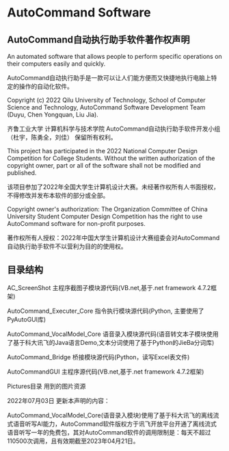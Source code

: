 # AutoCommand Software 
## AutoCommand自动执行助手软件著作权声明

An automated software that allows people to perform specific operations on their computers easily and quickly.

AutoCommand自动执行助手是一款可以让人们能方便而又快捷地执行电脑上特定的操作的自动化软件。

Copyright (c) 2022 Qilu University of Technology, School of Computer Science and Technology, AutoCommand Software Development Team (Duyu, Chen Yongquan, Liu Jia).

齐鲁工业大学 计算机科学与技术学院 AutoCommand自动执行助手软件开发小组（杜宇，陈勇全，刘佳） 保留所有权利。

This project has participated in the 2022 National Computer Design Competition for College Students. Without the written authorization of the copyright owner, part or all of the software shall not be modified and published.

该项目参加了2022年全国大学生计算机设计大赛。未经著作权所有人书面授权，不得修改并发布本软件的部分或全部。

Copyright owner's authorization: The Organization Committee of China University Student Computer Design Competition has the right to use AutoCommand software for non-profit purposes.

著作权所有人授权：2022年中国大学生计算机设计大赛组委会对AutoCommand自动执行助手软件不以营利为目的的使用权。

## 目录结构

AC_ScreenShot 主程序截图子模块源代码(VB.net,基于.net framework 4.7.2框架)

AutoCommand_Executer_Core 指令执行模块源代码(Python, 主要使用了PyAutoGUI库)

AutoCommand_VocalModel_Core 语音录入模块源代码(语音转文本子模块使用了基于科大讯飞的Java语言Demo,文本分词使用了基于Python的JieBa分词库)

AutoCommand_Bridge 桥接模块源代码(Python，读写Excel表文件)

AutoCommandGUI 主程序源代码(VB.net,基于.net framework 4.7.2框架)

Pictures目录 用到的图片资源


2022年07月03日 更新本声明的内容：

AutoCommand_VocalModel_Core(语音录入模块)使用了基于科大讯飞的离线流式语音听写AI能力，AutoCommand软件版权方于讯飞开放平台开通了离线流式语音听写一年的免费包，其对AutoCommand软件的调用限制是：每天不超过110500次调用，且有效期截至2023年04月21日。
